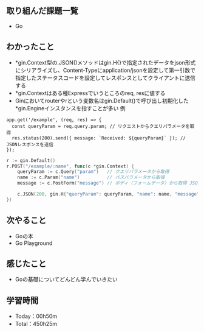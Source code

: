 ## 取り組んだ課題一覧
- Go
 
## わかったこと
- *gin.Context型の.JSON()メソッドはgin.H{}で指定されたデータをjson形式にシリアライズし、Content-Typeにapplication/jsonを設定して第一引数で指定したステータスコードを設定してレスポンスとしてクライアントに送信する
- *gin.Contextはある種Expressでいうところのreq, resに値する
-  Ginにおいてrouterやrという変数名はgin.Default()で呼び出し初期化した*gin.Engineインスタンスを指すことが多い
例
```node
app.get('/example', (req, res) => {
  const queryParam = req.query.param; // リクエストからクエリパラメータを取得
  res.status(200).send({ message: `Received: ${queryParam}` }); // JSONレスポンスを送信
});
```
```go
r := gin.Default()
r.POST("/example/:name", func(c *gin.Context) {
    queryParam := c.Query("param")   // クエリパラメータから取得
    name := c.Param("name")          // パスパラメータから取得
    message := c.PostForm("message") // ボディ（フォームデータ）から取得 JSONの場合は別のやり方だが今回は省略

    c.JSON(200, gin.H{"queryParam": queryParam, "name": name, "message": message}
})
```

## 次やること
- Goの本
- Go Playground

## 感じたこと
- Goの基礎についてどんどん学んでいきたい

## 学習時間
- Today：00h50m
- Total：450h25m
